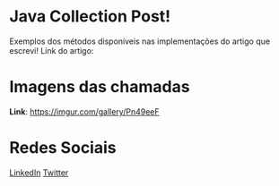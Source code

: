# Java Collection Post!
Exemplos dos métodos disponíveis nas implementações do artigo que escrevi!
Link do artigo: 



# Imagens das chamadas

**Link**: https://imgur.com/gallery/Pn49eeF




# Redes Sociais
[LinkedIn](https://www.linkedin.com/in/matheuspoda/)
[Twitter](https://twitter.com/devmpoda)


